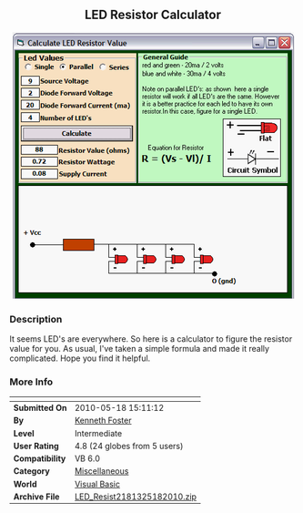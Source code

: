 ﻿<div align="center">

## LED Resistor Calculator

<img src="PIC20105181620143183.gif">
</div>

### Description

It seems LED's are everywhere. So here is a calculator to figure the resistor value for you. As usual, I've taken a simple formula and made it really complicated. Hope you find it helpful.
 
### More Info
 


<span>             |<span>
---                |---
**Submitted On**   |2010-05-18 15:11:12
**By**             |[Kenneth Foster](https://github.com/Planet-Source-Code/PSCIndex/blob/master/ByAuthor/kenneth-foster.md)
**Level**          |Intermediate
**User Rating**    |4.8 (24 globes from 5 users)
**Compatibility**  |VB 6\.0
**Category**       |[Miscellaneous](https://github.com/Planet-Source-Code/PSCIndex/blob/master/ByCategory/miscellaneous__1-1.md)
**World**          |[Visual Basic](https://github.com/Planet-Source-Code/PSCIndex/blob/master/ByWorld/visual-basic.md)
**Archive File**   |[LED\_Resist2181325182010\.zip](https://github.com/Planet-Source-Code/kenneth-foster-led-resistor-calculator__1-73163/archive/master.zip)








